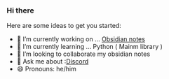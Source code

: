 ### Hi there

Here are some ideas to get you started:

- 🔭 I’m currently working on ... [Obsidian notes](https://github.com/jayu9493/Obsidian)
- 🌱 I’m currently learning ... Python ( Mainm library )
- 👯 I’m looking to collaborate my obsidian notes 
- 💬 Ask me about :[Discord](https://discord.com/users/jay_patel_94)
- 😄 Pronouns: he/him
